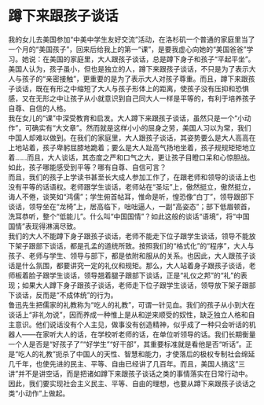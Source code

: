 # 蹲下来跟孩子谈话

我的女儿去美国参加“中美中学生友好交流”活动，在洛杉矶一个普通的家庭里当了一个月的“美国孩子”，回来后给我上的第一“课”，是要我虚心向她的“美国爸爸”学习。她说：在美国的家庭里，大人跟孩子谈话，总是蹲下身子和孩子“平起平坐”。美国人认为，孩子虽小，但也是独立的人，蹲下来跟孩子谈话，不只是为了表示大人与孩子的“亲密接触”，更重要的是为了表示大人对孩子尊重。而且，蹲下来跟孩子谈话，既在有形之中缩短了大人与孩子形体上的距离，使孩子没有压抑和恐惧感，又在无形之中让孩子从小就意识到自己同大人一样是平等的，有利于培养孩子自尊、自信的人格。  
我在女儿的“课”中深受教育和启发。大人蹲下来跟孩子谈话，虽然只是一个“小动作”，可确实有“大文章”。然而就是这样小小的屈身之劳，美国人习以为常，我们中国人却难以做到。在我们的家庭里，大人跟孩子谈话，其姿势要么是大人高高在上地站着，孩子卑躬屈膝地跪着；要么是大人趾高气扬地坐着，孩子规规矩矩地立着……而且，大人谈话，其态度之严和口气之大，更让孩子目瞪口呆和心惊胆战。如此，孩子哪能感受到平等？哪有自尊、自信可言？  
而且，我们的孩子上学读书甚至长大成人参加工作了，在跟老师和领导的谈话上也没有平等的话语权。老师跟学生谈话，老师站在“圣坛”上，傲然挺立，傲然挺立，诲人不倦，谈笑如“鸿儒”；学生俯首帖耳，惟命是听，惶恐像“白丁”，领导跟部下谈话，领导坐在“龙椅”上，居高临下，咄咄逼人，一副“高姿态”；部下低眉顿首，洗耳恭听，整个“低能儿”。什么叫“中国国情”？如此这般的谈话“语境”，将“中国国情”表现得淋漓尽致。  
我们的大人不能蹲下身子跟孩子谈话，老师不能走下位子跟学生谈话，领导不能放下架子跟部下谈话，都是孔孟的道统所致。按照我们的“格式化”的“程序”，大人与孩子、老师与学生、领导与部下，都是依附和服从的关系。也因此，大人跟孩子谈话是什么氛围，都要讲究一定的礼仪和规矩。那么，大人站着身子跟孩子谈话，老师板着脸子跟学生谈话，领导翘着腿子跟部下谈话，正是“礼仪之邦”的“礼”的表现；如果大人蹲下身子跟孩子谈话，老师走下位子跟学生谈话，领导放下架子跟部下谈话，反而是“不成体统”的行为。  
鲁迅先生把儒家的礼教称为“吃人的礼教”，可谓一针见血。我们的孩子从小到大在谈话上“非礼勿说”，因而养成一种惟上是从和逆来顺受的奴性，缺乏独立人格和自主意识。他们说话没有个人主见，做事没有创造精神，似乎成了一种只会听话的机器人——在家听大人的话，在学校听老师的话，在单位听领导的话。我们长期衡量一个人是否是“好孩子了”“好学生”“好干部”，其重要标准就是看他是否“听话”。正是“吃人的礼教”扼杀了中国人的天性、智慧和能力，才使落后的极权专制社会绵延几千年，也使先进的民主、平等、自由已经讲了几百年。而且，美国人搞这“三讲”并不是讲空话，而是把诸如蹲下来跟孩子谈话之类的事情落实在日常行动中。因此，我们要实现社会主义民主、平等、自由的理想，也要从蹲下来跟孩子谈话之类“小动作”上做起。
  